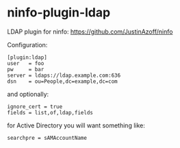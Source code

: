 ninfo-plugin-ldap
=================

LDAP plugin for ninfo: https://github.com/JustinAzoff/ninfo


Configuration:

```
[plugin:ldap]
user   = foo
pw     = bar
server = ldaps://ldap.example.com:636
dsn    = ou=People,dc=example,dc=com
```

and optionally:
```
ignore_cert = true
fields = list,of,ldap,fields
```

for Active Directory you will want something like:

```
searchpre = sAMAccountName
```
